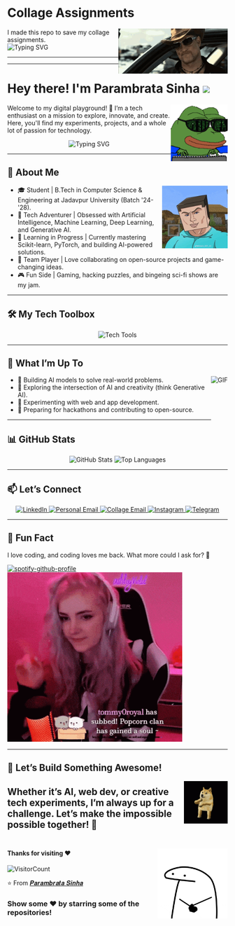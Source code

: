 # Collage Assignments

<img align="right" width=250 src=https://github.com/ParambrataSinha/About_Me/blob/main/Assets/taking-sunglasses-off-getting-a-better-look.gif>
I made this repo to save my collage assignments.
<div align="vcentre">
  <img src="https://readme-typing-svg.herokuapp.com?font=Comic+Sans+MS&size=30&duration=1500&pause=1000&center=true&vCenter=true&width=435&lines=Want+to+know+more+about+me!;Read+Below!!!" alt="Typing SVG">
</div>

---
---

# Hey there! I'm Parambrata Sinha <img src="https://github.com/TheDudeThatCode/TheDudeThatCode/blob/master/Assets/Earth.gif" width="24px">

<img align="right" width=130 src=https://github.com/ParambrataSinha/About_Me/blob/main/Assets/hackermans.gif>

Welcome to my digital playground! 🚀 I’m a tech enthusiast on a mission to explore, innovate, and create. Here, you'll find my experiments, projects, and a whole lot of passion for technology.  

<div align="center">
  <img src="https://readme-typing-svg.herokuapp.com?font=Fira+Code&&weight=600&size=24&duration=1500&pause=2000&color=7B4EB1&center=true&vCenter=true&width=600&lines=Welcome+to+My+Tech+Space!+%F0%9F%8C%8C;Aspiring+AI+Expert+%F0%9F%A4%96+%7C+Innovator+%E2%9C%A8;Always+Solving+Problem+%F0%9F%A7%A0+and+having+Fun" alt="Typing SVG" />
</div>  

---

## 🌟 About Me  

<img align="right" alt="GIF" width=150 src="https://github.com/ParambrataSinha/About_Me/blob/main/Assets/minecraft-minecraft-memes.gif" />

- 🎓 Student | B.Tech in Computer Science & Engineering at Jadavpur University (Batch '24-'28).  
- 🤖 Tech Adventurer | Obsessed with Artificial Intelligence, Machine Learning, Deep Learning, and Generative AI.  
- 🌱 Learning in Progress | Currently mastering Scikit-learn, PyTorch, and building AI-powered solutions.  
- 🤝 Team Player | Love collaborating on open-source projects and game-changing ideas.  
- 🎮 Fun Side | Gaming, hacking puzzles, and bingeing sci-fi shows are my jam.  

---

## 🛠 My Tech Toolbox  

<div align="center">
  <img src="https://skillicons.dev/icons?i=python,c,cpp,cs,html,css,js,git,linux,vscode,github,blender,unreal&theme=light" alt="Tech Tools" />
</div>  

---

## 🎯 What I’m Up To  
<img align="right" alt="GIF" height="120px" src="https://media.giphy.com/media/du3J3cXyzhj75IOgvA/giphy.gif" />

- 🔭 Building AI models to solve real-world problems.  
- 🌌 Exploring the intersection of AI and creativity (think Generative AI).  
- 🎨 Experimenting with web and app development.  
- 🚀 Preparing for hackathons and contributing to open-source.  

---

## 📊 GitHub Stats  

<div align="center">
  <img src="https://github-readme-stats.vercel.app/api?username=ParambrataSinha&show_icons=true&theme=tokyonight" alt="GitHub Stats" height="165" />
  <img src="https://github-readme-stats.vercel.app/api/top-langs/?username=ParambrataSinha&layout=compact&theme=tokyonight" alt="Top Languages" height="165" />
</div>  

---

## 📫 Let’s Connect  

<div align="center">
  <a href="https://www.linkedin.com/in/parambratasinha/">
    <img src="https://img.shields.io/badge/-LinkedIn-0077B5?logo=linkedin&logoColor=white&style=for-the-badge" alt="LinkedIn" />
  </a>
  <a href="mailto:parambrata.sinha.2611@gmail.com">
    <img src="https://img.shields.io/badge/-Gmail-D14836?logo=gmail&logoColor=white&style=for-the-badge" alt="Personal Email" />
  </a>
  <a href="mailto:parambratas.cse.ug@jadavpurubiversity.in">
    <img src="https://img.shields.io/badge/-Gmail-D14836?logo=gmail&logoColor=white&style=for-the-badge" alt="Collage Email" />
  </a>
  <a href="https://www.instagram.com/darkphantom3.1415/">
    <img src="https://img.shields.io/badge/-Instagram-E4405F?logo=instagram&logoColor=white&style=for-the-badge" alt="Instagram" />
  </a>
  <a href="https://t.me/Parambrata2611">
  <img src="https://img.shields.io/badge/-Telegram-0088CC?logo=telegram&logoColor=white&style=for-the-badge" alt="Telegram" />
</a>

</div>  

---


## 🎵 Fun Fact  

I love coding, and coding loves me back. What more could I ask for?  💞



[![spotify-github-profile](https://spotify-github-profile.kittinanx.com/api/view?uid=31eszoii7z3wkywyjtx6tbqr3myq&cover_image=true&theme=default&show_offline=true&background_color=121212&interchange=false&bar_color=7b4eb1)](https://github.com/kittinan/spotify-github-profile) <img src=https://github.com/ParambrataSinha/About_Me/blob/main/Assets/ashley-violet.gif width=400>



---


## 🚀 Let’s Build Something Awesome!  

<img align="right" src="https://github.com/ParambrataSinha/About_Me/blob/main/Assets/doge-dancing-doge.gif" alt="Rocket Launch" width="100" />

Whether it’s AI, web dev, or creative tech experiments, I’m always up for a challenge. Let’s make the impossible possible together! 🌟  
<br>
---

<img align="right" alt="GIF" height="160px" src="https://github.com/ParambrataSinha/About_Me/blob/main/Assets/AnimatedSticker-ezgif.com-censor.gif" />

#### Thanks for visiting :heart:
![VisitorCount](https://profile-counter.glitch.me/ParambrataSinha/count.svg)


⭐️ From [𝑷𝒂𝒓𝒂𝒎𝒃𝒓𝒂𝒕𝒂 𝑺𝒊𝒏𝒉𝒂 ](https://github.com/ParambrataSinha)


### Show some ❤️ by starring some of the repositories!
